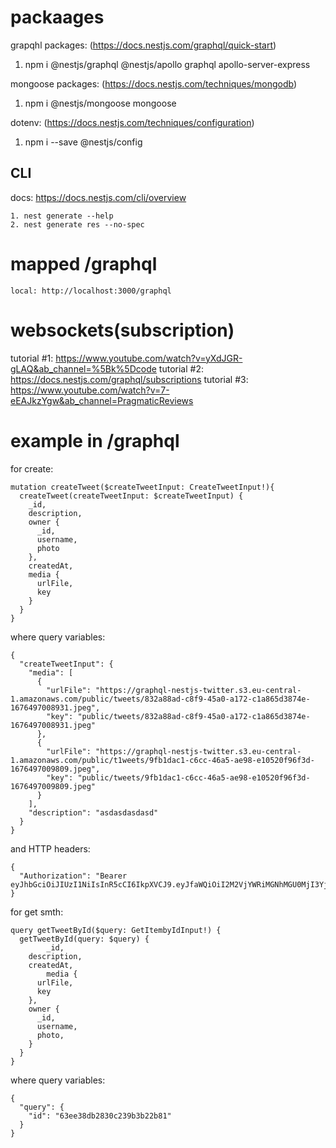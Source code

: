 # packaages
grapqhl packages: (https://docs.nestjs.com/graphql/quick-start)
1. npm i @nestjs/graphql @nestjs/apollo graphql apollo-server-express

mongoose packages: (https://docs.nestjs.com/techniques/mongodb)
1. npm i @nestjs/mongoose mongoose

dotenv: (https://docs.nestjs.com/techniques/configuration)
1. npm i --save @nestjs/config

## CLI
docs: https://docs.nestjs.com/cli/overview
```
1. nest generate --help
2. nest generate res --no-spec
```

# mapped /graphql
```
local: http://localhost:3000/graphql
```

# websockets(subscription)
tutorial #1: https://www.youtube.com/watch?v=yXdJGR-gLAQ&ab_channel=%5Bk%5Dcode
tutorial #2: https://docs.nestjs.com/graphql/subscriptions
tutorial #3: https://www.youtube.com/watch?v=7-eEAJkzYgw&ab_channel=PragmaticReviews

# example in /graphql
for create:
```
mutation createTweet($createTweetInput: CreateTweetInput!){
  createTweet(createTweetInput: $createTweetInput) {
    _id,
    description,
    owner {
      _id,
      username,
      photo
    },
    createdAt,
    media {
      urlFile,
      key
    }
  }
}
```

where query variables:
```
{
  "createTweetInput": {
    "media": [
      {
        "urlFile": "https://graphql-nestjs-twitter.s3.eu-central-1.amazonaws.com/public/tweets/832a88ad-c8f9-45a0-a172-c1a865d3874e-1676497008931.jpeg",
        "key": "public/tweets/832a88ad-c8f9-45a0-a172-c1a865d3874e-1676497008931.jpeg"
      },
      {
        "urlFile": "https://graphql-nestjs-twitter.s3.eu-central-1.amazonaws.com/public/t1weets/9fb1dac1-c6cc-46a5-ae98-e10520f96f3d-1676497009809.jpeg",
        "key": "public/tweets/9fb1dac1-c6cc-46a5-ae98-e10520f96f3d-1676497009809.jpeg"
      } 
    ], 
    "description": "asdasdasdasd"
  }
}
```

and HTTP headers:
```
{
  "Authorization": "Bearer eyJhbGciOiJIUzI1NiIsInR5cCI6IkpXVCJ9.eyJfaWQiOiI2M2VjYWRiMGNhMGU0MjI3YjQ5YTk1YTciLCJpYXQiOjE2NzY1NTY0OTUsImV4cCI6MTY3NjU1NzM5NX0.uG38tneY0eGlGHWrDNDUbQPhPdlf74qRw7KGGofs1ZE"
}
```


for get smth:
```
query getTweetById($query: GetItembyIdInput!) {
  getTweetById(query: $query) {
		_id,
    description,
    createdAt,
		media {
      urlFile,
      key
    },
    owner {
      _id,
      username,
      photo,
    }
  }
}
```

where query variables:
```
{
  "query": {
   	"id": "63ee38db2830c239b3b22b81"
  }
}
```


